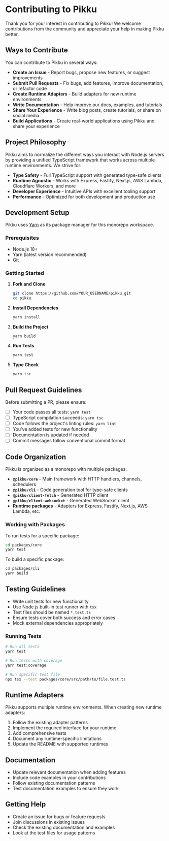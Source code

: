 # Contributing to Pikku

Thank you for your interest in contributing to Pikku! We welcome contributions from the community and appreciate your help in making Pikku better.

## Ways to Contribute

You can contribute to Pikku in several ways:

- **Create an Issue** - Report bugs, propose new features, or suggest improvements
- **Submit Pull Requests** - Fix bugs, add features, improve documentation, or refactor code
- **Create Runtime Adapters** - Build adapters for new runtime environments
- **Write Documentation** - Help improve our docs, examples, and tutorials
- **Share Your Experience** - Write blog posts, create tutorials, or share on social media
- **Build Applications** - Create real-world applications using Pikku and share your experience

## Project Philosophy

Pikku aims to normalize the different ways you interact with Node.js servers by providing a unified TypeScript framework that works across multiple runtime environments. We strive for:

- **Type Safety** - Full TypeScript support with generated type-safe clients
- **Runtime Agnostic** - Works with Express, Fastify, Next.js, AWS Lambda, Cloudflare Workers, and more
- **Developer Experience** - Intuitive APIs with excellent tooling support
- **Performance** - Optimized for both development and production use

## Development Setup

Pikku uses [Yarn](https://yarnpkg.com/) as its package manager for this monorepo workspace.

### Prerequisites

- Node.js 18+
- Yarn (latest version recommended)
- Git

### Getting Started

1. **Fork and Clone**

   ```bash
   git clone https://github.com/YOUR_USERNAME/pikku.git
   cd pikku
   ```

2. **Install Dependencies**

   ```bash
   yarn install
   ```

3. **Build the Project**

   ```bash
   yarn build
   ```

4. **Run Tests**

   ```bash
   yarn test
   ```

5. **Type Check**
   ```bash
   yarn tsc
   ```

## Pull Request Guidelines

Before submitting a PR, please ensure:

- [ ] Your code passes all tests: `yarn test`
- [ ] TypeScript compilation succeeds: `yarn tsc`
- [ ] Code follows the project's linting rules: `yarn lint`
- [ ] You've added tests for new functionality
- [ ] Documentation is updated if needed
- [ ] Commit messages follow conventional commit format

## Code Organization

Pikku is organized as a monorepo with multiple packages:

- **`@pikku/core`** - Main framework with HTTP handlers, channels, schedulers
- **`@pikku/cli`** - Code generation tool for type-safe clients
- **`@pikku/client-fetch`** - Generated HTTP client
- **`@pikku/client-websocket`** - Generated WebSocket client
- **Runtime packages** - Adapters for Express, Fastify, Next.js, AWS Lambda, etc.

### Working with Packages

To run tests for a specific package:

```bash
cd packages/core
yarn test
```

To build a specific package:

```bash
cd packages/cli
yarn build
```

## Testing Guidelines

- Write unit tests for new functionality
- Use Node.js built-in test runner with `tsx`
- Test files should be named `*.test.ts`
- Ensure tests cover both success and error cases
- Mock external dependencies appropriately

### Running Tests

```bash
# Run all tests
yarn test

# Run tests with coverage
yarn test:coverage

# Run specific test file
npx tsx --test packages/core/src/path/to/file.test.ts
```

## Runtime Adapters

Pikku supports multiple runtime environments. When creating new runtime adapters:

1. Follow the existing adapter patterns
2. Implement the required interface for your runtime
3. Add comprehensive tests
4. Document any runtime-specific limitations
5. Update the README with supported runtimes

## Documentation

- Update relevant documentation when adding features
- Include code examples in your contributions
- Follow existing documentation patterns
- Test documentation examples to ensure they work

## Getting Help

- Create an issue for bugs or feature requests
- Join discussions in existing issues
- Check the existing documentation and examples
- Look at the test files for usage patterns
